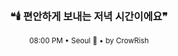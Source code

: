 <div align="center">

<br>

<h3>❝🕯️ 편안하게 보내는 저녁 시간이에요❞</h3>

<sub>08:00 PM • Seoul 🌙 • by CrowRish</sub>

<br>

</div>